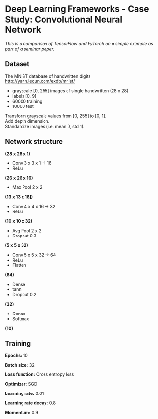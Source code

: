 # Deep Learning Frameworks - Case Study: Convolutional Neural Network  

*This is a comparison of TensorFlow and PyTorch on a simple example as part of a seminar paper.*

## Dataset

The MNIST database of handwritten digits http://yann.lecun.com/exdb/mnist/
  
- grayscale [0, 255] images of single handwritten (28 x 28)
- labels [0, 9]
- 60000 training
- 10000 test

Transform grayscale values from [0, 255] to [0, 1].  
Add depth dimension.  
Standardize images (i.e. mean 0, std 1).

## Network structure

**(28 x 28 x 1)**

- Conv 3 x 3 x 1 → 16
- ReLu
  
**(26 x 26 x 16)**

- Max Pool 2 x 2
  
**(13 x 13 x 16])**

- Conv 4 x 4 x 16 → 32
- ReLu
  
**(10 x 10 x 32)**

- Avg Pool 2 x 2
- Dropout 0.3
  
**(5 x 5 x 32)**

- Conv 5 x 5 x 32 → 64
- ReLu
- Flatten
  
**(64)**

- Dense
- tanh
- Dropout 0.2
  
**(32)**

- Dense
- Softmax
  
**(10)**

## Training

**Epochs:** 10

**Batch size:** 32

**Loss function:** Cross entropy loss

**Optimizer:** SGD

**Learning rate:** 0.01

**Learning rate decay:** 0.8

**Momentum:** 0.9

